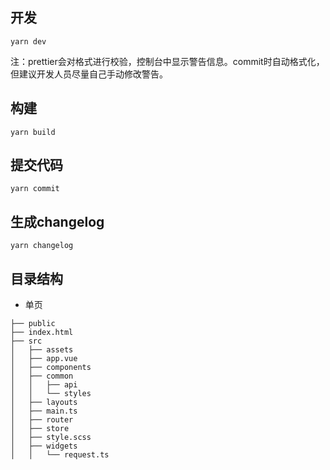 ## 开发
```
yarn dev
```
注：prettier会对格式进行校验，控制台中显示警告信息。commit时自动格式化，但建议开发人员尽量自己手动修改警告。
## 构建
```
yarn build
```
## 提交代码
```
yarn commit
```
## 生成changelog
```
yarn changelog
```
## 目录结构
- 单页
```
├── public
├── index.html
├── src
│   ├── assets
│   ├── app.vue
│   ├── components
│   ├── common
│   │   ├── api
│   │   └── styles
│   ├── layouts
│   ├── main.ts
│   ├── router
│   ├── store
│   ├── style.scss
│   ├── widgets
│   │   └── request.ts
```
